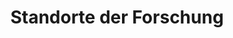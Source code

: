 ---
layout: page
title: Standorte der Forschung
parent: "Forschung"
lang: de
shortTitle: "Standorte der Forschung"
trans: true
---
